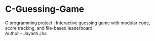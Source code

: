 # C-Guessing-Game
C programming project : Interactive guessing game with modular code, score tracking, and file-based leaderboard.
<br>
Author - Jayanti Jha

